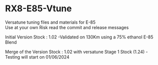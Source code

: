 # RX8-E85-Vtune
Versatune tuning files and materials for E-85  
Use at your own Risk read the commit and release messages 

Initial Version Stock : 1.02 
-Validated on 130Km using a 75% ethanol E-85 Blend  

Merge of the Version Stock : 1.02 with versatune Stage 1 Stock (1.24)
-Testing will start on 01/06/2024